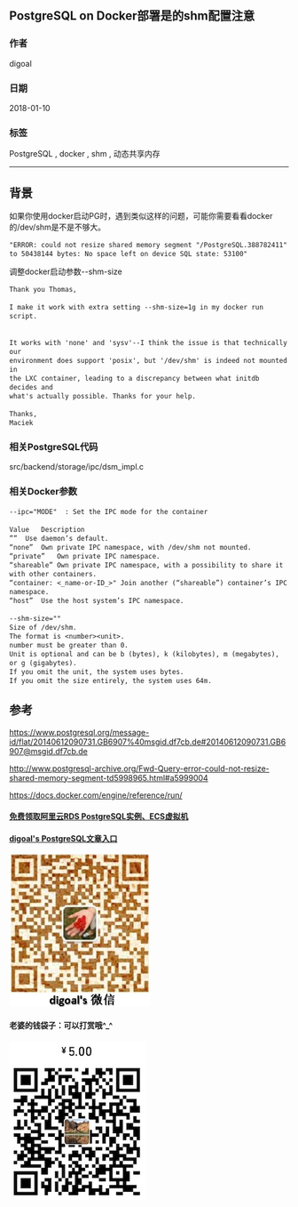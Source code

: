 ## PostgreSQL on Docker部署是的shm配置注意  
                                              
### 作者                                                 
digoal                                         
                                          
### 日期                                                                                                             
2018-01-10                                       
                                             
### 标签                                          
PostgreSQL , docker , shm , 动态共享内存   
                                                                                                                
----                                                                                                          
                                                                                                                   
## 背景        
如果你使用docker启动PG时，遇到类似这样的问题，可能你需要看看docker的/dev/shm是不是不够大。  
  
```  
"ERROR: could not resize shared memory segment "/PostgreSQL.388782411" to 50438144 bytes: No space left on device SQL state: 53100"  
```  
  
调整docker启动参数--shm-size  
  
```  
Thank you Thomas,   
  
I make it work with extra setting --shm-size=1g in my docker run script.   
  
  
It works with 'none' and 'sysv'--I think the issue is that technically our  
environment does support 'posix', but '/dev/shm' is indeed not mounted in  
the LXC container, leading to a discrepancy between what initdb decides and  
what's actually possible. Thanks for your help.  
  
Thanks,  
Maciek  
```  
  
### 相关PostgreSQL代码   
  
src/backend/storage/ipc/dsm_impl.c  
  
### 相关Docker参数
```
--ipc="MODE"  : Set the IPC mode for the container

Value	Description
””	Use daemon’s default.
“none”	Own private IPC namespace, with /dev/shm not mounted.
“private”	Own private IPC namespace.
“shareable”	Own private IPC namespace, with a possibility to share it with other containers.
“container: <_name-or-ID_>"	Join another (“shareable”) container’s IPC namespace.
“host”	Use the host system’s IPC namespace.

--shm-size=""	
Size of /dev/shm. 
The format is <number><unit>. 
number must be greater than 0. 
Unit is optional and can be b (bytes), k (kilobytes), m (megabytes), or g (gigabytes). 
If you omit the unit, the system uses bytes. 
If you omit the size entirely, the system uses 64m.
```
    
## 参考  
https://www.postgresql.org/message-id/flat/20140612090731.GB6907%40msgid.df7cb.de#20140612090731.GB6907@msgid.df7cb.de  
  
http://www.postgresql-archive.org/Fwd-Query-error-could-not-resize-shared-memory-segment-td5998965.html#a5999004  
  
https://docs.docker.com/engine/reference/run/  
  
  
  
  
  
  
  
  
  
  
  
  
  
#### [免费领取阿里云RDS PostgreSQL实例、ECS虚拟机](https://free.aliyun.com/ "57258f76c37864c6e6d23383d05714ea")
  
  
#### [digoal's PostgreSQL文章入口](https://github.com/digoal/blog/blob/master/README.md "22709685feb7cab07d30f30387f0a9ae")
  
  
![digoal's weixin](../pic/digoal_weixin.jpg "f7ad92eeba24523fd47a6e1a0e691b59")
  
  
#### 老婆的钱袋子：可以打赏哦^_^  
![wife's weixin ds](../pic/wife_weixin_ds.jpg "acd5cce1a143ef1d6931b1956457bc9f")
  
